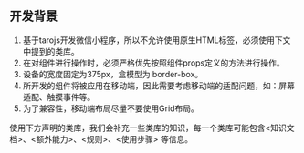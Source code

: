 ## 开发背景

1. 基于tarojs开发微信小程序，所以不允许使用原生HTML标签，必须使用下文中提到的类库。
2. 在对组件进行操作时，必须严格优先按照组件props定义的方法进行操作。
3. 设备的宽度固定为375px，盒模型为 border-box。
4. 所开发的组件将被应用在移动端，因此需要考虑移动端的适配问题，如：屏幕适配、触摸事件等。
5. 为了兼容性，移动端布局尽量不要使用Grid布局。

使用下方声明的类库，我们会补充一些类库的知识，每一个类库可能包含<知识文档>、<额外能力>、<规则>、<使用步骤> 等信息。